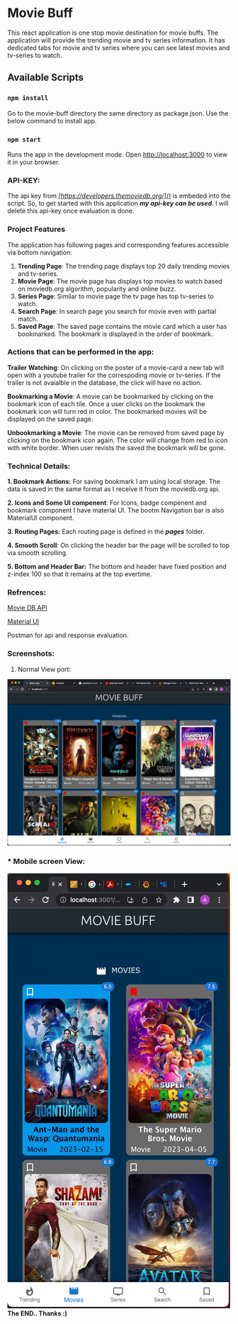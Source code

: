 # Movie Buff

This react application is one stop movie destination for movie buffs. The application will provide the trending movie and tv series information. It has dedicated tabs for movie and tv series where you can see latest movies and tv-series to watch.

## Available Scripts

### `npm install`

Go to the movie-buff directory the same directory as package.json. Use the below command to install app.

### `npm start`

Runs the app in the development mode.
Open [http://localhost:3000](http://localhost:3000) to view it in your browser.

### API-KEY:

The api key from _[https://developers.themoviedb.org/]()_ is embeded into the script. So, to get started with this application **_my api-key can be used_**. I will delete this api-key once evaluation is done.

### Project Features

The application has following pages and corresponding features accessible via bottom navigation:

1. **Trending Page**: The trending page displays top 20 daily trending movies and tv-series.
2. **Movie Page**: The movie page has displays top movies to watch based on moviedb.org algorithm, popularity and online buzz.
3. **Series Page**: Similar to movie page the tv page has top tv-series to watch.
4. **Search Page**: In search page you search for movie even with partial match.
5. **Saved Page**: The saved page contains the movie card which a user has bookmarked. The bookmark is displayed in the order of bookmark.

### Actions that can be performed in the app:

**Trailer Watching**: On clicking on the poster of a movie-card a new tab will open with a youtube trailer for the correspoding movie or tv-series. If the trailer is not avaialble in the database, the click will have no action.

**Bookmarking a Movie**: A movie can be bookmarked by clicking on the bookmark icon of each tile. Once a user clicks on the bookmark the bookmark icon will turn red in color. The bookmarked movies will be displayed on the saved page.

**Unbookmarking a Movie**: The movie can be removed from saved page by clicking on the bookmark icon again. The color will change from red to icon with white border. When user revists the saved the bookmark will be gone.

### Technical Details:

**1. Bookmark Actions:** For saving bookmark I am using local storage. The data is saved in the same format as I receive it from the moviedb.org api.

**2. Icons and Some UI compenent**: For Icons, badge compenent and bookmark component I have material UI. The bootm Navigation bar is also MaterialUI component.

**3. Routing Pages:** Each routing page is defined in the **_pages_** folder.

**4. Smooth Scroll**: On clicking the header bar the page will be scrolled to top via smooth scrolling.

**5. Bottom and Header Bar:** The bottom and header have fixed position and z-index 100 so that it remains at the top evertime.

### Refrences:

[Movie DB API ](https://developers.themoviedb.org/ "developer documentation.")

[Material UI](https://mui.com/core/ "Material UI page")

Postman for api and response evaluation.

### Screenshots:

1. Normal View port:

![1683082761565](image/README/1683082761565.png)

### \* Mobile screen View:

![1683082846556](image/README/1683082846556.png)
**The END.. Thanks :)**
